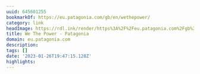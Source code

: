 ```yaml
---
uuid: 645601255
bookmarkOf: https://eu.patagonia.com/gb/en/wethepower/
category: link
headImage: https://rdl.ink/render/https%3A%2F%2Feu.patagonia.com%2Fgb%2Fen%2Fwethepower%2F
title: We The Power - Patagonia
domain: eu.patagonia.com
description: 
tags: []
date: '2023-01-26T19:47:15.128Z'
highlights: 
---
```



